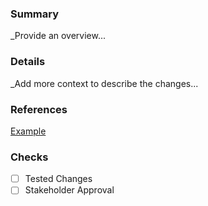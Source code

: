### Summary
_Provide an overview...

### Details
_Add more context to describe the changes...

### References
[Example](www.google.com)

### Checks
- [ ] Tested Changes
- [ ] Stakeholder Approval
